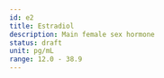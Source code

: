 ```yaml
---
id: e2
title: Estradiol
description: Main female sex hormone
status: draft
unit: pg/mL
range: 12.0 - 38.9
---
```

